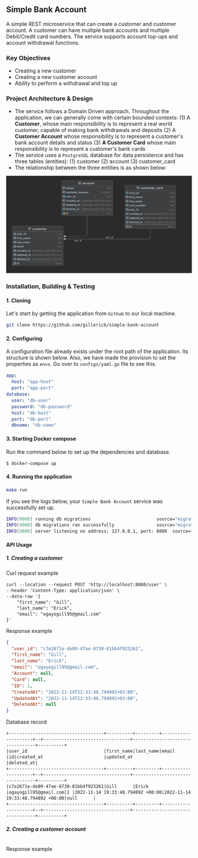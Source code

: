 ## Simple Bank Account

A simple REST microservice that can create a customer and customer account. A customer can have multiple bank accounts
and multiple Debit/Credit card numbers. The service supports account top-ups and account withdrawal functions.

### Key Objectives

- Creating a new customer
- Creating a new customer account
- Ability to perform a withdrawal and top up

### Project Architecture & Design

- The service follows a Domain Driven approach. Throughout the
  application,
  we can generally come with certain bounded contexts: (1) A **Customer**, whose main responsibility is to
  represent a real world customer, capable of making bank withdrawals and deposits (2) A **Customer Account** whose
  responsibility is to represent a customer's bank account details and status (3) **A Customer Card** whose main
  responsibility
  is to represent a customer's bank cards
- The service uses a `PostgreSQL` database for data persistence and has three tables (entities): (1) customer (2)
  account (3) customer_card
- The relationship between the three entities is as shown below:

![img.png](img.png)

### Installation, Building & Testing

#### 1. Cloning

Let's start by getting the application from `Github` to our local machine.

```bash
git clone https://github.com/gillerick/simple-bank-account
```

#### 2. Configuring

A configuration file already exists under the root path of the application. Its structure is shown below. Also, we
have made the provision to set the properties as `envs`. Go over to ``configs/yaml.go`` file to see this.

```yaml
app:
  host: "app-host"
  port: "app-port"
database:
  user: "db-user"
  password: "db-password"
  host: "db-host"
  port: "db-port"
  dbname: "db-name"
```

#### 3. Starting Docker compose

Run the command below to set up the dependencies and database.

```bash
$ docker-compose up
```

#### 4. Running the application

```bash
make run
```

If you see the logs below, your `Simple Bank Account` service was successfully set up.

```bash
INFO[0000] running db migrations                         source="migrations.go:10"
INFO[0000] db migrations ran successfully                source="migrations.go:17"
INFO[0000] server listening on address: 127.0.0.1, port: 8080  source="server.go:23"
```

#### API Usage

##### 1. Creating a customer

Curl request example

```curl
curl --location --request POST 'http://localhost:8080/user' \
--header 'Content-Type: application/json' \
--data-raw '{
    "first_name": "Gill",
    "last_name": "Erick",
    "email": "ogayogill95@gmail.com"
}'
```

Response example

```json
{
  "user_id": "c7e2671e-de09-47ae-8738-81bb4f923261",
  "first_name": "Gill",
  "last_name": "Erick",
  "email": "ogayogill95@gmail.com",
  "Account": null,
  "Card": null,
  "ID": 1,
  "CreatedAt": "2022-11-14T22:33:48.794892+03:00",
  "UpdatedAt": "2022-11-14T22:33:48.794892+03:00",
  "DeletedAt": null
}
```

Database record
```
+------------------------------------+----------+---------+---------------------+--+---------------------------------+---------------------------------+----------+
|user_id                             |first_name|last_name|email                |id|created_at                       |updated_at                       |deleted_at|
+------------------------------------+----------+---------+---------------------+--+---------------------------------+---------------------------------+----------+
|c7e2671e-de09-47ae-8738-81bb4f923261|Gill      |Erick    |ogayogill95@gmail.com|1 |2022-11-14 19:33:48.794892 +00:00|2022-11-14 19:33:48.794892 +00:00|null      |
+------------------------------------+----------+---------+---------------------+--+---------------------------------+---------------------------------+----------+
```

##### 2. Creating a customer account

```curl
```

Response example

```json
```

